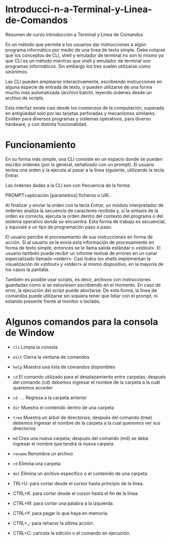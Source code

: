 # Introducci-n-a-Terminal-y-Linea-de-Comandos
Resumen de curso Introducción a Terminal y Linea de Comandos

Es un método que permite a los usuarios dar instrucciones a algún programa informático por medio de una línea de texto simple. Debe notarse que los conceptos de CLI, shell y emulador de terminal no son lo mismo ya que CLI es un método mientras que shell y emulador de terminal son programas informáticos. Sin embargo los tres suelen utilizarse como sinónimos.

Las CLI pueden emplearse interactivamente, escribiendo instrucciones en alguna especie de entrada de texto, o pueden utilizarse de una forma mucho más automatizada (archivo batch), leyendo órdenes desde un archivo de scripts.

Esta interfaz existe casi desde los comienzos de la computación, superada en antigüedad solo por las tarjetas perforadas y mecanismos similares. Existen para diversos programas y sistemas operativos, para diverso hardware, y con distinta funcionalidad.

# Funcionamiento
En su forma más simple, una CLI consiste en un espacio donde se pueden escribir órdenes (por lo general, señalizado con un prompt). El usuario teclea una orden y la ejecuta al pasar a la línea siguiente, utilizando la tecla Entrar.

Las órdenes dadas a la CLI son con frecuencia de la forma:

PROMPT>aplicación [parametros] ficheros o URI...

Al finalizar y enviar la orden con la tecla Entrar, un módulo interpretador de órdenes analiza la secuencia de caracteres recibida y, si la sintaxis de la orden es correcta, ejecuta la orden dentro del contexto del programa o del sistema operativo donde se encuentra. Esta forma de trabajo es secuencial, y equivale a un tipo de programación paso a paso.

El usuario percibe el procesamiento de sus instrucciones en forma de acción. Si al usuario se le envía esta información de procesamiento en forma de texto simple, entonces se le llama salida estándar o «stdout». El usuario también puede recibir un informe textual de errores en un canal especializado llamado «stderr». Casi todos los shells implementan la visualización de «stdout» y «stderr» al mismo dispositivo, en la mayoría de los casos la pantalla.

También es posible usar scripts, es decir, archivos con instrucciones guardadas como si se estuviesen escribiendo en el momento. En caso de error, la ejecución del script puede abortarse. De esta forma, la línea de comandos puede utilizarse sin siquiera tener que lidiar con el prompt, ni estando presente frente al monitor o teclado.

# Algunos comandos para la consola de Window
* ```cls``` Limpia la consola
* ```exit``` Cierra la ventana de comandos
* ```help``` Muestra una lista de comandos disponibles
* ```cd``` El comando utilizado para el desplazamiento entre carpetas; después del comando (cd) debemos ingresar el nombre de la carpeta a la cuál queremos acceder
* ```cd ..``` Regresa a la carpeta anterior
* ```dir``` Muestra el contenido dentro de una carpeta
* ```tree``` Muestra un árbol de directorios; después del comando (tree) debemos ingresar el nombre de la carpeta a la cual queremos ver sus directorios
* ```md``` Crea una nueva carpeta; después del comando (md) se debe ingresar el nombre que tendrá la nueva carpeta
* ```rename``` Renombra un archivo
* ```rd``` Elimina una carpeta
* ```del``` Elimina un archivo específico o el contenido de una carpeta

 * TRL+U: para cortar desde el cursor hasta principio de la línea.
* CTRL+K: para cortar desde el cursor hasta el fin de la línea.
* CTRL+W: para cortar una palabra a la izquierda.
* CTRL+Y: para pegar lo que haya en memoria.
* CTRL+_: para rehacer la última acción.
* CTRL+C: cancela la edición o el comando en ejecución.